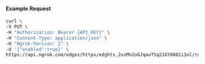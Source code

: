 <!-- Code generated for API Clients. DO NOT EDIT. -->
#### Example Request
```bash
curl \
-X PUT \
-H "Authorization: Bearer {API_KEY}" \
-H "Content-Type: application/json" \
-H "Ngrok-Version: 2" \
-d '{"enabled":true}' \
https://api.ngrok.com/edges/https/edghts_2vzMn2oGJqavTtq21GY8881i3ol/routes/edghtsrt_2vzMn3rKYYm2fvuyXbjL4bnTSJ7/compression
